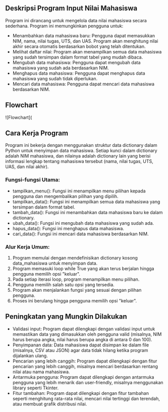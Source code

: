 ## Deskripsi Program Input Nilai Mahasiswa

Program ini dirancang untuk mengelola data nilai mahasiswa secara sederhana. Program ini memungkinkan pengguna untuk:

* Menambahkan data mahasiswa baru: Pengguna dapat memasukkan NIM, nama, nilai tugas, UTS, dan UAS. Program akan menghitung nilai akhir secara otomatis berdasarkan bobot yang telah ditentukan.
* Melihat daftar nilai: Program akan menampilkan semua data mahasiswa yang sudah tersimpan dalam format tabel yang mudah dibaca.
* Mengubah data mahasiswa: Pengguna dapat mengubah data mahasiswa yang sudah ada berdasarkan NIM.
* Menghapus data mahasiswa: Pengguna dapat menghapus data mahasiswa yang sudah tidak diperlukan.
* Mencari data mahasiswa: Pengguna dapat mencari data mahasiswa berdasarkan NIM.

## Flowchart 
![Flowchart](

## Cara Kerja Program

Program ini bekerja dengan menggunakan struktur data dictionary dalam Python untuk menyimpan data mahasiswa. Setiap kunci dalam dictionary adalah NIM mahasiswa, dan nilainya adalah dictionary lain yang berisi informasi lengkap tentang mahasiswa tersebut (nama, nilai tugas, UTS, UAS, dan nilai akhir).

### Fungsi-fungsi Utama:

* tampilkan_menu(): Fungsi ini menampilkan menu pilihan kepada pengguna dan mengembalikan pilihan yang dipilih.
* tampilkan_data(): Fungsi ini menampilkan semua data mahasiswa yang tersimpan dalam format tabel.
* tambah_data(): Fungsi ini menambahkan data mahasiswa baru ke dalam dictionary.
* ubah_data(): Fungsi ini mengubah data mahasiswa yang sudah ada.
* hapus_data(): Fungsi ini menghapus data mahasiswa.
* cari_data(): Fungsi ini mencari data mahasiswa berdasarkan NIM.

### Alur Kerja Umum:

1. Program memulai dengan mendefinisikan dictionary kosong data_mahasiswa untuk menyimpan data.
2. Program memasuki loop while True yang akan terus berjalan hingga pengguna memilih opsi "keluar".
3. Pada setiap iterasi loop, program menampilkan menu pilihan.
4. Pengguna memilih salah satu opsi yang tersedia.
5. Program akan menjalankan fungsi yang sesuai dengan pilihan pengguna.
6. Proses ini berulang hingga pengguna memilih opsi "keluar".

## Peningkatan yang Mungkin Dilakukan

* Validasi input: Program dapat dilengkapi dengan validasi input untuk memastikan data yang dimasukkan oleh pengguna valid (misalnya, NIM harus berupa angka, nilai harus berupa angka di antara 0 dan 100).
* Penyimpanan data: Data mahasiswa dapat disimpan ke dalam file (misalnya, CSV atau JSON) agar data tidak hilang ketika program dijalankan ulang.
* Pencarian yang lebih canggih: Program dapat dilengkapi dengan fitur pencarian yang lebih canggih, misalnya mencari berdasarkan rentang nilai atau nama mahasiswa.
* Antarmuka pengguna: Program dapat dilengkapi dengan antarmuka pengguna yang lebih menarik dan user-friendly, misalnya menggunakan library seperti Tkinter.
* Fitur tambahan: Program dapat dilengkapi dengan fitur tambahan seperti menghitung rata-rata nilai, mencari nilai tertinggi dan terendah, atau membuat grafik distribusi nilai.
